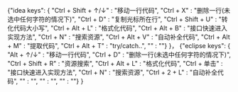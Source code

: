 {"idea keys": {
"Ctrl + Shift + ↑/↓" : "移动一行代码",
"Ctrl + X" : "删除一行(未选中任何字符的情况下)",
"Ctrl + D" : "复制光标所在行",
"Ctrl + Shift + U" : "转化代码大小写",
"Ctrl + Alt + L" : "格式化代码",
"Ctrl + Alt + B" : "接口快速进入实现方法",
"Ctrl + N" : "搜索资源",
"Ctrl + Alt + V" : "自动补全代码",
"Ctrl + Alt + M" : "提取代码",
"Ctrl + Alt + T" : "try/catch..",
"" : ""}
}，
{"eclipse keys": {
"Alt + ↑/↓" : "移动一行代码",
"Ctrl + D" : "删除一行(未选中任何字符的情况下)",
"Ctrl + Shift + R" : "资源搜索",
"Ctrl + Alt + L" : "格式化代码",
"Ctrl + 单击" : "接口快速进入实现方法",
"Ctrl + N" : "搜索资源",
"Ctrl + 2 + L" : "自动补全代码",
"" : "",
"" : "",
"" : ""}
}